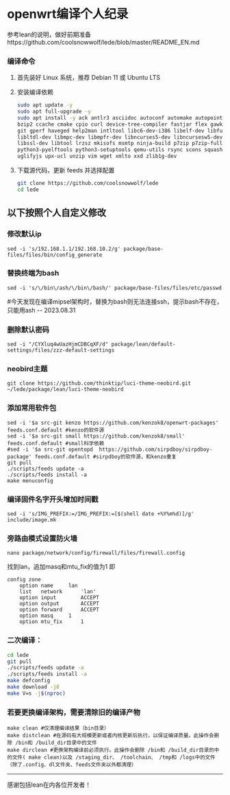 # openwrt编译个人纪录

参考lean的说明，做好前期准备https://github.com/coolsnowwolf/lede/blob/master/README_EN.md

### 编译命令

1. 首先装好 Linux 系统，推荐 Debian 11 或 Ubuntu LTS

2. 安装编译依赖

   ```bash
   sudo apt update -y
   sudo apt full-upgrade -y
   sudo apt install -y ack antlr3 asciidoc autoconf automake autopoint binutils bison build-essential \
   bzip2 ccache cmake cpio curl device-tree-compiler fastjar flex gawk gettext gcc-multilib g++-multilib \
   git gperf haveged help2man intltool libc6-dev-i386 libelf-dev libfuse-dev libglib2.0-dev libgmp3-dev \
   libltdl-dev libmpc-dev libmpfr-dev libncurses5-dev libncursesw5-dev libpython3-dev libreadline-dev \
   libssl-dev libtool lrzsz mkisofs msmtp ninja-build p7zip p7zip-full patch pkgconf python2.7 python3 \
   python3-pyelftools python3-setuptools qemu-utils rsync scons squashfs-tools subversion swig texinfo \
   uglifyjs upx-ucl unzip vim wget xmlto xxd zlib1g-dev
   ```

3. 下载源代码，更新 feeds 并选择配置

   ```bash
   git clone https://github.com/coolsnowwolf/lede
   cd lede
   ```

## 以下按照个人自定义修改

### 修改默认ip
```shell
sed -i 's/192.168.1.1/192.168.10.2/g' package/base-files/files/bin/config_generate
```

### 替换终端为bash
```shell
sed -i 's/\/bin\/ash/\/bin\/bash/' package/base-files/files/etc/passwd
```
#今天发现在编译mipsel架构时，替换为bash则无法连接ssh，提示bash不存在，只能用ash -- 2023.08.31

### 删除默认密码
```shell
sed -i "/CYXluq4wUazHjmCDBCqXF/d" package/lean/default-settings/files/zzz-default-settings
```

### neobird主题
```shell
git clone https://github.com/thinktip/luci-theme-neobird.git  ~/lede/package/lean/luci-theme-neobird
```


### 添加常用软件包
```shell
sed -i '$a src-git kenzo https://github.com/kenzok8/openwrt-packages' feeds.conf.default #kenzo的软件源
sed -i '$a src-git small https://github.com/kenzok8/small' feeds.conf.default #small科学依赖
#sed -i '$a src-git opentopd  https://github.com/sirpdboy/sirpdboy-package' feeds.conf.default #sirpdboy的软件源，和kenzo重复
git pull
./scripts/feeds update -a
./scripts/feeds install -a
make menuconfig
```


### 编译固件名字开头增加时间戳
```shell
sed -i 's/IMG_PREFIX:=/IMG_PREFIX:=[$(shell date +%Y%m%d)]/g' include/image.mk
```

### 旁路由模式设置防火墙
```shell
nano package/network/config/firewall/files/firewall.config
```
找到lan，追加masq和mtu_fix的值为1
即
```shell
config zone
	option name		lan
	list   network		'lan'
	option input		ACCEPT
	option output		ACCEPT
	option forward		ACCEPT
	option masq		1
	option mtu_fix		1
```

### 二次编译：
```bash
cd lede
git pull
./scripts/feeds update -a
./scripts/feeds install -a
make defconfig
make download -j8
make V=s -j$(nproc)
```




### 若要更换编译架构，需要清除旧的编译产物
```shell
make clean #仅清理编译结果（bin目录）
make distclean #在源码有大规模更新或者内核更新后执行，以保证编译质量。此操作会删除 /bin和 /build_dir目录中的文件
make dirclean #更换架构编译前必须执行。此操作会删除 /bin和 /build_dir目录的中的文件( make clean)以及 /staging_dir、 /toolchain、 /tmp和 /logs中的文件（除了.config、dl文件夹、feeds文件夹以外都清理）
```

****
感谢包括lean在内各位开发者！
